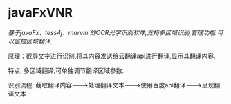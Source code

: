 # javaFxVNR
*基于javaFx、tess4j、marvin 的OCR光学识别软件,支持多区域识别,管理功能.可以监控区域翻译.*


原理：截屏文字进行识别,将其内容发送给云翻译api进行翻译,显示其翻译内容.

特点: 多区域翻译,可单独调节翻译区域参数.

识别流程:
截取翻译内容--->处理翻译文本--->使用百度api翻译--->呈现翻译文本

